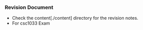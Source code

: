 ### Revision Document

- Check the content[./content] directory for the revision notes.
- For csc1033 Exam